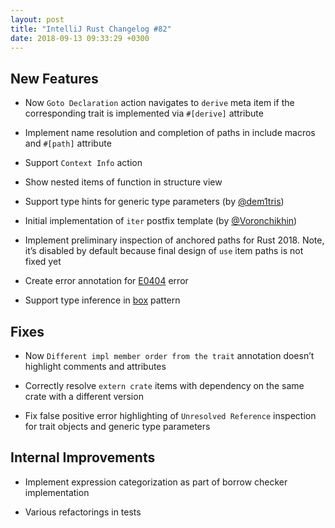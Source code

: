 ```yaml
---
layout: post
title: "IntelliJ Rust Changelog #82"
date: 2018-09-13 09:33:29 +0300
---
```



## New Features

* Now `Goto Declaration` action navigates to `derive` meta item if the corresponding trait is implemented via `#[derive]` attribute

* Implement name resolution and completion of paths in include macros and `#[path]` attribute

* Support `Context Info` action

* Show nested items of function in structure view

* Support type hints for generic type parameters (by [@dem1tris])

* Initial implementation of `iter` postfix template (by [@Voronchikhin])

* Implement preliminary inspection of anchored paths for Rust 2018. Note, it’s disabled by default because final design of `use` item paths is not fixed yet

* Create error annotation for [E0404](https://doc.rust-lang.org/error-index.html#E0404) error

* Support type inference in [box](https://github.com/rust-lang/rust/blob/master/src/doc/unstable-book/src/language-features/box-patterns.md) pattern

## Fixes

* Now `Different impl member order from the trait` annotation doesn’t highlight comments and attributes

* Correctly resolve `extern crate` items with dependency on the same crate with a different version

* Fix false positive error highlighting of `Unresolved Reference` inspection for trait objects and generic type parameters

## Internal Improvements

* Implement expression categorization as part of borrow checker implementation

* Various refactorings in tests




[@Voronchikhin]: https://github.com/Voronchikhin
[@dem1tris]: https://github.com/dem1tris
